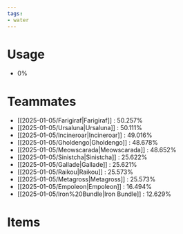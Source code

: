 ```yaml
---
tags:
- water
---
```

# Usage
- 0%
# Teammates
- [[2025-01-05/Farigiraf|Farigiraf]] : 50.257%
- [[2025-01-05/Ursaluna|Ursaluna]] : 50.111%
- [[2025-01-05/Incineroar|Incineroar]] : 49.016%
- [[2025-01-05/Gholdengo|Gholdengo]] : 48.678%
- [[2025-01-05/Meowscarada|Meowscarada]] : 48.652%
- [[2025-01-05/Sinistcha|Sinistcha]] : 25.622%
- [[2025-01-05/Gallade|Gallade]] : 25.621%
- [[2025-01-05/Raikou|Raikou]] : 25.573%
- [[2025-01-05/Metagross|Metagross]] : 25.573%
- [[2025-01-05/Empoleon|Empoleon]] : 16.494%
- [[2025-01-05/Iron%20Bundle|Iron Bundle]] : 12.629%
# Items